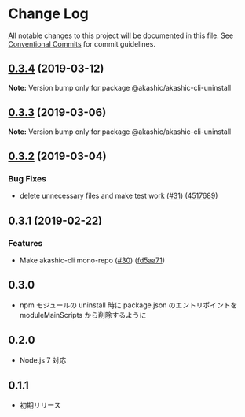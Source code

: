 # Change Log

All notable changes to this project will be documented in this file.
See [Conventional Commits](https://conventionalcommits.org) for commit guidelines.

## [0.3.4](https://github-com-akashic-cli/akashic-games/akashic-cli/compare/@akashic/akashic-cli-uninstall@0.3.3...@akashic/akashic-cli-uninstall@0.3.4) (2019-03-12)

**Note:** Version bump only for package @akashic/akashic-cli-uninstall





## [0.3.3](https://github-com-akashic-cli/akashic-games/akashic-cli/compare/@akashic/akashic-cli-uninstall@0.3.2...@akashic/akashic-cli-uninstall@0.3.3) (2019-03-06)

**Note:** Version bump only for package @akashic/akashic-cli-uninstall





## [0.3.2](https://github-com-akashic-cli/akashic-games/akashic-cli/compare/@akashic/akashic-cli-uninstall@0.3.1...@akashic/akashic-cli-uninstall@0.3.2) (2019-03-04)


### Bug Fixes

* delete unnecessary files and make test work ([#31](https://github-com-akashic-cli/akashic-games/akashic-cli/issues/31)) ([4517689](https://github-com-akashic-cli/akashic-games/akashic-cli/commit/4517689))





## 0.3.1 (2019-02-22)


### Features

* Make akashic-cli mono-repo ([#30](https://github-com-akashic-cli/akashic-games/akashic-cli/issues/30)) ([fd5aa71](https://github-com-akashic-cli/akashic-games/akashic-cli/commit/fd5aa71))





## 0.3.0
* npm モジュールの uninstall 時に package.json のエントリポイントを moduleMainScripts から削除するように

## 0.2.0

* Node.js 7 対応

## 0.1.1
* 初期リリース
